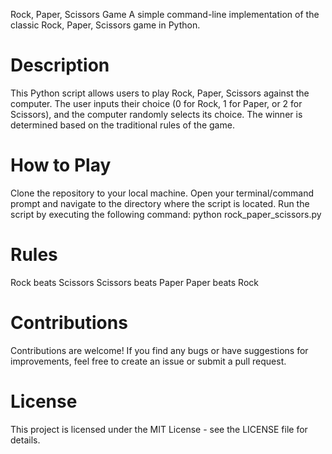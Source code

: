 Rock, Paper, Scissors Game
A simple command-line implementation of the classic Rock, Paper, Scissors game in Python.

# Description
This Python script allows users to play Rock, Paper, Scissors against the computer. The user inputs their choice (0 for Rock, 1 for Paper, or 2 for Scissors), and the computer randomly selects its choice. The winner is determined based on the traditional rules of the game.

# How to Play
Clone the repository to your local machine.
Open your terminal/command prompt and navigate to the directory where the script is located.
Run the script by executing the following command:
python rock_paper_scissors.py
# Rules
  Rock beats Scissors
  Scissors beats Paper
  Paper beats Rock
# Contributions
Contributions are welcome! If you find any bugs or have suggestions for improvements, feel free to create an issue or submit a pull request.

# License
This project is licensed under the MIT License - see the LICENSE file for details.  
